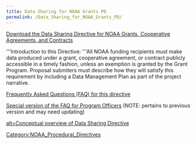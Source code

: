 ```yaml
---
title: Data Sharing for NOAA Grants PD
permalink: /Data_Sharing_for_NOAA_Grants_PD/
---
```


[Download the Data Sharing Directive for NOAA Grants, Cooperative Agreements, and Contracts](https://nosc.noaa.gov/EDMC/PD.DSP.php)

'''Introduction to this Directive: '''All NOAA funding recipients must make data produced under a grant, cooperative agreement, or contract publicly accessible in a timely fashion, unless an exemption is granted by the Grant Program. Proposal submiters must describe how they will satisfy this requirement by including a Data Management Plan as part of the project narrative.

[Frequently Asked Questions (FAQ) for this directive](/FAQ_for_Data_Sharing_for_NOAA_Grants_PD "wikilink")

[Special version of the FAQ for Program Officers](/Progam_Officers_FAQ_for_Data_Sharing_for_NOAA_Grants_PD "wikilink") (NOTE: pertains to previous version and may need updating)

[alt=Conceptual overview of Data Sharing Directive](/Image:Data_Sharing_Directive_graphic.png "wikilink")

[Category:NOAA_Procedural_Directives](/Category:NOAA_Procedural_Directives "wikilink")